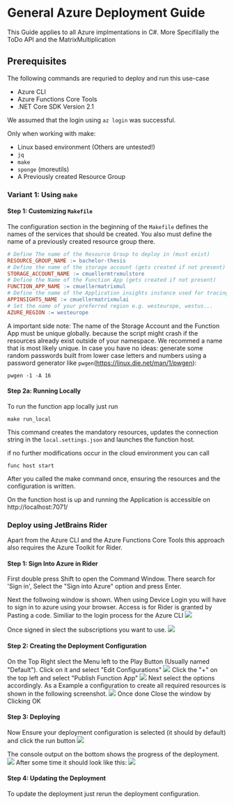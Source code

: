 # General Azure Deployment Guide

This Guide applies to all Azure implmentations in C#. More Specifilally the ToDo API and the MatrixMultiplication


## Prerequisites

The following commands are requried to deploy and run this use-case

- Azure CLI
- Azure Functions Core Tools
- .NET Core SDK Version 2.1

We assumed that the login using `az login` was successful.

Only when working with make:
- Linux based environment (Others are untested!)
- `jq`
- `make`
- `sponge` (moreutils)
- A Previously created Resource Group


### Variant 1: Using `make`

#### Step 1: Customizing `Makefile`

The configuration section in the beginning of the `Makefile` defines the names of the services that should be created.
You also must define the name of a previously created resource group there.

```makefile
# Define The name of the Resource Group to deploy in (must exist)
RESOURCE_GROUP_NAME := bachelor-thesis
# Define the name of the storage account (gets created if not present)
STORAGE_ACCOUNT_NAME := cmuellermtrxmulstore
# Define the Name of the Function App (gets created if not present)
FUNCTION_APP_NAME := cmuellermatrixmul
# Define the name of the Application insights instance used for tracing/logging (gets created if not present)
APPINSIGHTS_NAME := cmuellermatrixmulai
# Set the name of your preferred region e.g. westeurope, westus...
AZURE_REGION := westeurope
```

A important side note: The name of the Storage Account and the Function App must be unique globally. because the script
might crash if the resources already exist outside of your namespace. We recommed a name that is most likely unique.
In case you have no ideas: generate some random passwords built from lower case letters and numbers using a password generator
like `pwgen`(https://linux.die.net/man/1/pwgen):
```
pwgen -1 -A 16
```

#### Step 2a: Running Locally

To run the function app locally just run
```
make run_local
```

This command creates the mandatory resources, updates the connection string in the `local.settings.json` and launches the function host.

if no further modifications occur in the cloud environment you can call 
```
func host start
```
After you called the make command once, ensuring the resources and the configuration is written.

On the function host is up and running the Application is accessible on http://localhost:7071/


### Deploy using JetBrains Rider

Apart from the Azure CLI and the Azure Functions Core Tools this approach also requires the Azure Toolkit for Rider.

#### Step 1: Sign Into Azure in Rider
First double press Shift to open the Command Window. There search for 'Sign in', Select the "Sign into Azure" option and press Enter.

Next the follwoing window is shown. When using Device Login you will have to sign in to azure using your browser. Access is for Rider is granted by Pasting a code. Similiar to the login process for the Azure CLI
![](https://i.imgur.com/x8bzXz8.png)

Once signed in slect the subscriptions you want to use.
![](https://i.imgur.com/nrb1utu.png)

#### Step 2: Creating the Deployment Configuration

On the Top Right slect the Menu left to the Play Button (Usually named "Default"). Click on it and select "Edit Configurations"
![](https://i.imgur.com/ZCsZLLP.png)
Click the "+" on the top left and select "Publish Function App"
![](https://i.imgur.com/uGX9Iv4.png)
Next select the options accordingly. As a Example a configuration to create all required resources is shown in the following screenshot.
![](https://i.imgur.com/wMi4il8.png)
Once done Close the window by Clicking OK

#### Step 3: Deploying
Now Ensure your deployment configuration is selected (it should by default) and click the run button
![](https://i.imgur.com/gUPwBWb.png)

The console output on the bottom shows the progress of the deployment.
![](https://i.imgur.com/kid8wVq.png)
After some time it should look like this:
![](https://i.imgur.com/MLgOLGJ.png)

#### Step 4: Updating the Deployment

To update the deployment just rerun the deployment configuration.


